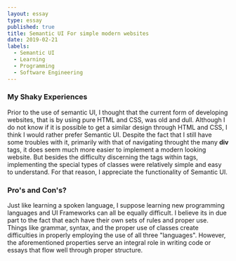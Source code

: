 ```yaml
---
layout: essay
type: essay
published: true
title: Semantic UI For simple modern websites
date: 2019-02-21
labels:
  - Semantic UI
  - Learning
  - Programming
  - Software Engineering
---
```


### My Shaky Experiences
Prior to the use of semantic UI, I thought that the current form of developing websites, that is by using pure HTML and CSS, was old and dull. Although I do not know if it is possible to get a similar design through HTML and CSS, I think I would rather prefer Semantic UI. Despite the fact that I still have some troubles with it, primarily with that of navigating throught the many **div** tags, it does seem much more easier to implement a modern looking website. But besides the difficulty discerning the tags within tags, implementing the special types of classes were relatively simple and easy to understand. For that reason, I appreciate the functionality of Semantic UI.

### Pro's and Con's?
Just like learning a spoken language, I suppose learning new programming languages and UI Frameworks can all be equally difficult. I believe its in due part to the fact that each have their own sets of rules and proper use. Things like grammar, syntax, and the proper use  of classes create difficulties in properly employing the use of all three "languages". However, the aforementioned properties serve an integral role in writing code or essays that flow well through proper structure. 
